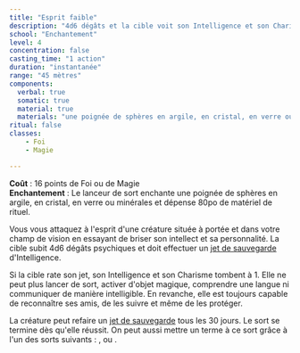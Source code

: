 ```yaml
---
title: "Esprit faible"
description: "4d6 dégâts et la cible voit son Intelligence et son Charisme réduits à 1."
school: "Enchantement"
level: 4
concentration: false
casting_time: "1 action"
duration: "instantanée"
range: "45 mètres"
components:
  verbal: true
  somatic: true
  material: true
  materials: "une poignée de sphères en argile, en cristal, en verre ou minérales"
ritual: false
classes:
    - Foi
    - Magie

---
```

**Coût** : 16 points de Foi ou de Magie  
**Enchantement** : Le lanceur de sort enchante une poignée de sphères en argile, en cristal, en verre ou minérales et dépense 80po de matériel de rituel.  

Vous vous attaquez à l'esprit d'une créature située à portée et dans votre champ de vision en essayant de briser son intellect et sa personnalité. La cible subit 4d6 dégâts psychiques et doit effectuer un [jet de sauvegarde](/utiliser-les-caracteristiques/#jets-de-sauvegarde) d'Intelligence.

Si la cible rate son jet, son Intelligence et son Charisme tombent à 1. Elle ne peut plus lancer de sort, activer d'objet magique, comprendre une langue ni communiquer de manière intelligible. En revanche, elle est toujours capable de reconnaître ses amis, de les suivre et même de les protéger.

La créature peut refaire un [jet de sauvegarde](/utiliser-les-caracteristiques/#jets-de-sauvegarde) tous les 30 jours. Le sort se termine dès qu'elle réussit. On peut aussi mettre un terme à ce sort grâce à l'un des sorts suivants : <ST s="restauration-superieure"/>, <ST s="guerison"/> ou <ST s="souhait"/>.
